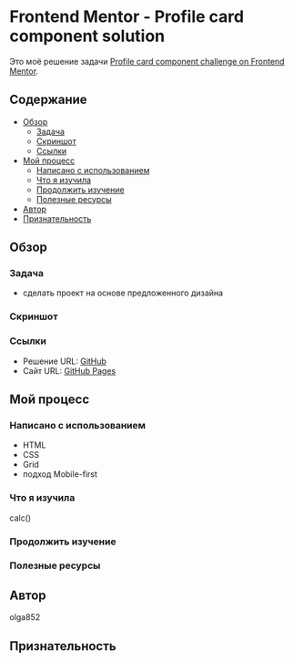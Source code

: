 # Frontend Mentor - Profile card component solution

Это моё решение задачи [Profile card component challenge on Frontend Mentor](https://www.frontendmentor.io/challenges/profile-card-component-cfArpWshJ).

## Содержание

- [Обзор](#обзор)
  - [Задача](#задача)
  - [Скриншот](#скриншот)
  - [Ссылки](#ссылки)
- [Мой процесс](#мой-процесс)
  - [Написано с использованием](#написано-с-использованием)
  - [Что я изучила](#что-я-изучила)
  - [Продолжить изучение](#продолжить-изучение)
  - [Полезные ресурсы](#полезные-ресурсы)
- [Автор](#автор)
- [Признательность](#признательность)

## Обзор
### Задача

- сделать проект на основе предложенного дизайна

### Скриншот
### Ссылки

- Решение URL: [GitHub](https://github.com/olga852/profile-card-component)
- Сайт URL: [GitHub Pages](https://olga852.github.io/profile-card-component/)

## Мой процесс
### Написано с использованием

- HTML
- CSS
- Grid
- подход Mobile-first

### Что я изучила

calc()

### Продолжить изучение
### Полезные ресурсы
## Автор

olga852

## Признательность